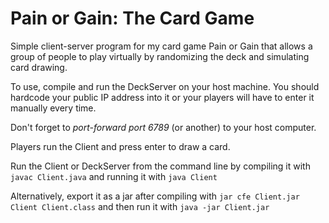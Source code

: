 # Pain or Gain: The Card Game

Simple client-server program for my card game Pain or Gain that allows a group of people to play virtually by randomizing the deck and simulating card drawing.

To use, compile and run the DeckServer on your host machine. You should hardcode your public IP address into it or your players will have to enter it manually every time.

Don't forget to *port-forward port 6789* (or another) to your host computer.

Players run the Client and press enter to draw a card.

Run the Client or DeckServer from the command line by compiling it with `javac Client.java` and running it with `java Client`

Alternatively, export it as a jar after compiling with `jar cfe Client.jar Client Client.class` and then run it with `java -jar Client.jar`
